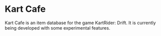 # Kart Cafe
Kart Cafe is an item database for the game KartRider: Drift.
It is currently being developed with some experimental features.